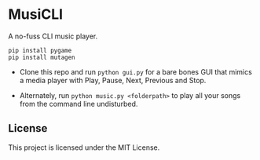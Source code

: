 # MusiCLI

A no-fuss CLI music player.

`pip install pygame`   
`pip install mutagen`

- Clone this repo and run `python gui.py` for a bare bones GUI that mimics a media player with Play, Pause, Next, Previous and Stop.

- Alternately, run `python music.py <folderpath>` to play all your songs from the command line undisturbed.

## License

This project is licensed under the MIT License.
